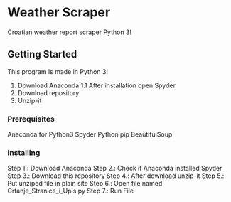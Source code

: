 # Weather Scraper

Croatian weather report scraper Python 3!

## Getting Started

This program is made in Python 3!

1. Download Anaconda
1.1 After installation open Spyder
2. Download repository
3. Unzip-it


### Prerequisites

Anaconda for Python3 
Spyder
Python pip
BeautifulSoup


### Installing

Step 1.: Download Anaconda
Step 2.: Check if Anaconda installed Spyder
Step 3.: Download this repository
Step 4.: After download unzip-it
Step 5.: Put unziped file in plain site
Step 6.: Open file named Crtanje_Stranice_i_Upis.py
Step 7.: Run File


